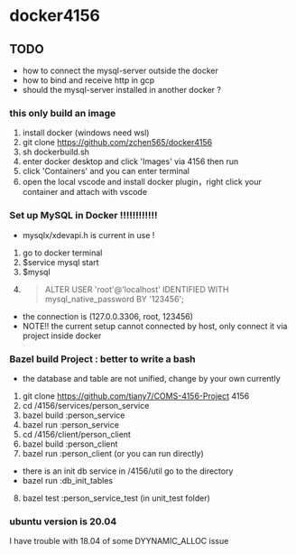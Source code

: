 # docker4156

## TODO
- how to connect the mysql-server outside the docker
- how to bind and receive http in gcp
- should the mysql-server installed in another docker ?

### this only build an image
1. install docker (windows need wsl)
2. git clone https://github.com/zchen565/docker4156 
3. sh dockerbuild.sh
4. enter docker desktop and click 'Images' via 4156 then run 
5. click 'Containers' and you can enter terminal
6. open the local vscode and install docker plugin，right click your container and attach with vscode

### Set up MySQL in Docker !!!!!!!!!!!!
- mysqlx/xdevapi.h is current in use !
1. go to docker terminal
2. $service mysql start
2. $mysql
3. > ALTER USER 'root'@'localhost' IDENTIFIED WITH mysql_native_password BY '123456';
- the connection is (127.0.0.3306, root, 123456) 
- NOTE!! the current setup cannot connected by host, only connect it via project inside docker

### Bazel build Project : better to write a bash 
- the database and table are not unified, change by your own currently
1. git clone https://github.com/tiany7/COMS-4156-Project 4156
2. cd /4156/services/person_service
3. bazel build :person_service
4. bazel run :person_service
5. cd /4156/client/person_client
6. bazel build :person_client
7. bazel run :person_client
(or you can run directly)
- there is an init db service in /4156/util go to the directory
- bazel run :db_init_tables
8. bazel test :person_service_test (in unit_test folder)

### ubuntu version is 20.04
I have trouble with 18.04 of some DYYNAMIC_ALLOC issue

